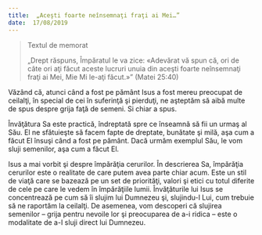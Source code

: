 ```yaml
---
title:  „Aceşti foarte neînsemnaţi fraţi ai Mei…”
date:  17/08/2019
---
```


> <p>Textul de memorat</p>
> „Drept răspuns, Împăratul le va zice: «Adevărat vă spun că, ori de câte ori aţi făcut aceste lucruri unuia din aceşti foarte neînsemnaţi fraţi ai Mei, Mie Mi le-aţi făcut.»” (Matei 25:40)

Văzând că, atunci când a fost pe pământ Isus a fost mereu preocupat de ceilalţi, în special de cei în suferinţă şi pierduţi, ne aşteptăm să aibă multe de spus despre grija faţă de semeni. Si chiar a spus.

Învăţătura Sa este practică, îndreptată spre ce înseamnă să fii un urmaş al Său. El ne sfătuieşte să facem fapte de dreptate, bunătate şi milă, aşa cum a făcut El însuşi când a fost pe pământ. Dacă urmăm exemplul Său, le vom sluji semenilor, aşa cum a făcut El.

Isus a mai vorbit şi despre împărăţia cerurilor. În descrierea Sa, împărăţia cerurilor este o realitate de care putem avea parte chiar acum. Este un stil de viaţă care se bazează pe un set de priorităţi, valori şi etici cu totul diferite de cele pe care le vedem în împărăţiile lumii. Învăţăturile lui Isus se concentrează pe cum să îi slujim lui Dumnezeu şi, slujindu-I Lui, cum trebuie să ne raportăm la ceilalţi. De asemenea, vom descoperi că slujirea semenilor – grija pentru nevoile lor şi preocuparea de a-i ridica – este o modalitate de a-I sluji direct lui Dumnezeu.